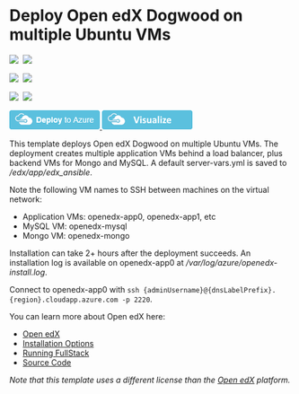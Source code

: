 # Deploy Open edX Dogwood on multiple Ubuntu VMs

<IMG SRC="https://azbotstorage.blob.core.windows.net/badges/openedx-scalable-ubuntu/PublicLastTestDate.svg" />&nbsp;
<IMG SRC="https://azbotstorage.blob.core.windows.net/badges/openedx-scalable-ubuntu/PublicDeployment.svg" />&nbsp;

<IMG SRC="https://azbotstorage.blob.core.windows.net/badges/openedx-scalable-ubuntu/FairfaxLastTestDate.svg" />&nbsp;
<IMG SRC="https://azbotstorage.blob.core.windows.net/badges/openedx-scalable-ubuntu/FairfaxDeployment.svg" />&nbsp;

<IMG SRC="https://azbotstorage.blob.core.windows.net/badges/openedx-scalable-ubuntu/BestPracticeResult.svg" />&nbsp;
<IMG SRC="https://azbotstorage.blob.core.windows.net/badges/openedx-scalable-ubuntu/CredScanResult.svg" />&nbsp;

<a href="https://portal.azure.com/#create/Microsoft.Template/uri/https%3A%2F%2Fraw.githubusercontent.com%2FAzure%2Fazure-quickstart-templates%2Fmaster%2Fopenedx-scalable-ubuntu%2Fazuredeploy.json" target="_blank">
    <img src="https://raw.githubusercontent.com/Azure/azure-quickstart-templates/master/1-CONTRIBUTION-GUIDE/images/deploytoazure.png"/>
</a>
<a href="http://armviz.io/#/?load=https%3A%2F%2Fraw.githubusercontent.com%2FAzure%2Fazure-quickstart-templates%2Fmaster%2Fopenedx-scalable-ubuntu%2Fazuredeploy.json" target="_blank">
    <img src="https://raw.githubusercontent.com/Azure/azure-quickstart-templates/master/1-CONTRIBUTION-GUIDE/images/visualizebutton.png"/>
</a>

This template deploys Open edX Dogwood on multiple Ubuntu VMs. The deployment creates multiple application VMs behind a load balancer, plus backend VMs for Mongo and MySQL. A default server-vars.yml is saved to */edx/app/edx_ansible*.

Note the following VM names to SSH between machines on the virtual network:
- Application VMs: openedx-app0, openedx-app1, etc
- MySQL VM: openedx-mysql
- Mongo VM: openedx-mongo

Installation can take 2+ hours after the deployment succeeds. An installation log is available on openedx-app0 at */var/log/azure/openedx-install.log*.

Connect to openedx-app0 with `ssh {adminUsername}@{dnsLabelPrefix}.{region}.cloudapp.azure.com -p 2220`.

You can learn more about Open edX here:
- [Open edX](https://open.edx.org)
- [Installation Options](https://openedx.atlassian.net/wiki/display/OpenOPS/Open+edX+Installation+Options)
- [Running FullStack](https://openedx.atlassian.net/wiki/display/OpenOPS/Running+Fullstack)
- [Source Code](https://github.com/edx/edx-platform)

*Note that this template uses a different license than the [Open edX](https://github.com/edx/edx-platform/blob/master/LICENSE) platform.*
